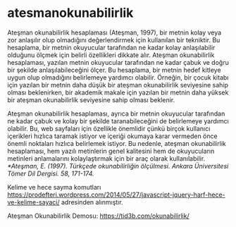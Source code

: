 # atesmanokunabilirlik

Ateşman okunabilirlik hesaplaması (Ateşman, 1997), bir metnin kolay veya zor anlaşılır olup olmadığını değerlendirmek için kullanılan bir tekniktir. Bu hesaplama, bir metnin okuyucular tarafından ne kadar kolay anlaşılabilir olduğunu ölçmek için belirli özellikleri dikkate alır. Ateşman okunabilirlik hesaplaması, yazılan metnin okuyucular tarafından ne kadar çabuk ve doğru bir şekilde anlaşılabileceğini ölçer. Bu hesaplama, bir metnin hedef kitleye uygun olup olmadığını belirlemeye yardımcı olabilir. Örneğin, bir çocuk kitabı için yazılan bir metnin daha düşük bir ateşman okunabilirlik seviyesine sahip olması beklenirken, bir akademik makale için yazılan bir metnin daha yüksek bir ateşman okunabilirlik seviyesine sahip olması beklenir.<br>

Ateşman okunabilirlik hesaplaması, ayrıca bir metnin okuyucular tarafından ne kadar çabuk ve kolay bir şekilde taranabileceğini de belirlemeye yardımcı olabilir. Bu, web sayfaları için özellikle önemlidir çünkü birçok kullanıcı içerikleri hızlıca taramak istiyor ve içeriği okumaya karar vermeden önce önemli noktaları hızlıca belirlemek istiyor. Bu nedenle, ateşman okunabilirlik hesaplaması, hem yazılı metinlerin genel kalitesini hem de okuyucuların metinleri anlamalarını kolaylaştırmak için bir araç olarak kullanılabilir.<br>
<em>*Ateşman, E. (1997). Türkçede okunabilirliğin ölçülmesi. Ankara Üniversitesi Tömer Dil Dergisi. 58, 171-174.</em>

Kelime ve hece sayma komutları https://prodefteri.wordpress.com/2014/05/27/javascript-jquery-harf-hece-ve-kelime-sayaci/ adresinden alınmıştır.

Ateşman Okunabilirlik Demosu: 
https://tid3b.com/okunabilirlik/
